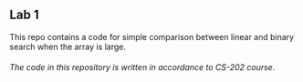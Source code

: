 ## Lab 1 
This repo contains a code for simple comparison between linear and binary search when the array is large.


###### The code in this repository is written in accordance to CS-202 course.